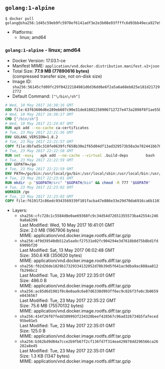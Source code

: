 ## `golang:1-alpine`

```console
$ docker pull golang@sha256:1d45c59eb9fc5970ef6141adf3e2e3b08e93ffffc6d93bb49eca927e9aff88c6
```

-	Platforms:
	-	linux; amd64

### `golang:1-alpine` - linux; amd64

-	Docker Version: 17.03.1-ce
-	Manifest MIME: `application/vnd.docker.distribution.manifest.v2+json`
-	Total Size: **77.9 MB (77890616 bytes)**  
	(compressed transfer size, not on-disk size)
-	Image ID: `sha256:56145cfd09fc29f04222184981d6d36dd6e6f2a5a6a68eb825e181d217292772`
-	Default Command: `["\/bin\/sh"]`

```dockerfile
# Wed, 10 May 2017 16:38:16 GMT
ADD file:63f63606d6e289eb607c90e31de81802258906712727e473a2898f0f1ae55bb5 in / 
# Wed, 10 May 2017 16:38:17 GMT
CMD ["/bin/sh"]
# Wed, 10 May 2017 21:24:07 GMT
RUN apk add --no-cache ca-certificates
# Tue, 23 May 2017 22:21:56 GMT
ENV GOLANG_VERSION=1.8.2
# Tue, 23 May 2017 22:21:57 GMT
COPY file:8bfad5c310fe0639fcf658b30e2f65d04df13ad329573b58a3e782441bb7839c in /go-alpine-patches/ 
# Tue, 23 May 2017 22:22:58 GMT
RUN set -eux; 	apk add --no-cache --virtual .build-deps 		bash 		gcc 		musl-dev 		openssl 		go 	; 	export 		GOROOT_BOOTSTRAP="$(go env GOROOT)" 		GOOS="$(go env GOOS)" 		GOARCH="$(go env GOARCH)" 		GO386="$(go env GO386)" 		GOARM="$(go env GOARM)" 		GOHOSTOS="$(go env GOHOSTOS)" 		GOHOSTARCH="$(go env GOHOSTARCH)" 	; 		wget -O go.tgz "https://golang.org/dl/go$GOLANG_VERSION.src.tar.gz"; 	echo 'e10401faaa8ae29dbe87349c1814b07b1903d453f822215d7b274bbc335cbf79 *go.tgz' | sha256sum -c -; 	tar -C /usr/local -xzf go.tgz; 	rm go.tgz; 		cd /usr/local/go/src; 	for p in /go-alpine-patches/*.patch; do 		[ -f "$p" ] || continue; 		patch -p2 -i "$p"; 	done; 	./make.bash; 		rm -rf /go-alpine-patches; 	apk del .build-deps; 		export PATH="/usr/local/go/bin:$PATH"; 	go version
# Tue, 23 May 2017 22:22:59 GMT
ENV GOPATH=/go
# Tue, 23 May 2017 22:22:59 GMT
ENV PATH=/go/bin:/usr/local/go/bin:/usr/local/sbin:/usr/local/bin:/usr/sbin:/usr/bin:/sbin:/bin
# Tue, 23 May 2017 22:23:01 GMT
RUN mkdir -p "$GOPATH/src" "$GOPATH/bin" && chmod -R 777 "$GOPATH"
# Tue, 23 May 2017 22:23:02 GMT
WORKDIR /go
# Tue, 23 May 2017 22:23:03 GMT
COPY file:f6191f2c86edc9343569339f101facba47e886e33e29d70da6916ca6b1101a53 in /usr/local/bin/ 
```

-	Layers:
	-	`sha256:cfc728c1c5584d8e0ae69368fc9c34d54d72651355573ba42554c2469a0a6299`  
		Last Modified: Wed, 10 May 2017 16:41:01 GMT  
		Size: 2.0 MB (1967906 bytes)  
		MIME: application/vnd.docker.image.rootfs.diff.tar.gzip
	-	`sha256:4f9d39540db512a5aa9cf27531e02fc904294e3d7618b8d75b8bd1fd6909bf20`  
		Last Modified: Sat, 13 May 2017 06:02:48 GMT  
		Size: 350.6 KB (350620 bytes)  
		MIME: application/vnd.docker.image.rootfs.diff.tar.gzip
	-	`sha256:f02d26de1829b17329334132052d70b39d5f641ac9dba9ac888aa812fb294bc2`  
		Last Modified: Tue, 23 May 2017 22:35:01 GMT  
		Size: 486.0 B  
		MIME: application/vnd.docker.image.rootfs.diff.tar.gzip
	-	`sha256:ac85d6d1981f0c8e0aa9c6e87d6330d993ff6ec9c026f3fe0c3b0659e0436567`  
		Last Modified: Tue, 23 May 2017 22:35:22 GMT  
		Size: 75.6 MB (75570132 bytes)  
		MIME: application/vnd.docker.image.rootfs.diff.tar.gzip
	-	`sha256:434f26f07fedd309993f234328beef428567c96ad326734b5fafeced95be01e5`  
		Last Modified: Tue, 23 May 2017 22:35:01 GMT  
		Size: 125.0 B  
		MIME: application/vnd.docker.image.rootfs.diff.tar.gzip
	-	`sha256:b362bd9d84a7cce2b9fb67f2cf136fd7f314ea429878dd296566ca26282a8e45`  
		Last Modified: Tue, 23 May 2017 22:35:01 GMT  
		Size: 1.3 KB (1347 bytes)  
		MIME: application/vnd.docker.image.rootfs.diff.tar.gzip
